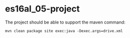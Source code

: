 # es16al_05-project

The project should be able to support the maven command:

    mvn clean package site exec:java -Dexec.args=drive.xml